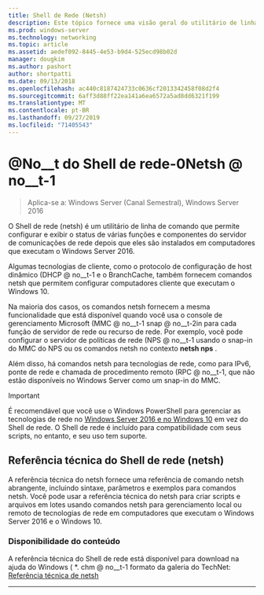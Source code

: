 ```yaml
---
title: Shell de Rede (Netsh)
description: Este tópico fornece uma visão geral do utilitário de linha de comando do Shell de rede (netsh) no Windows Server 2016.
ms.prod: windows-server
ms.technology: networking
ms.topic: article
ms.assetid: aedef092-8445-4e53-b9d4-525ecd98b02d
manager: dougkim
ms.author: pashort
author: shortpatti
ms.date: 09/13/2018
ms.openlocfilehash: ac440c8187424733c0636cf2013342458f08d2f4
ms.sourcegitcommit: 6aff3d88ff22ea141a6ea6572a5ad8dd6321f199
ms.translationtype: MT
ms.contentlocale: pt-BR
ms.lasthandoff: 09/27/2019
ms.locfileid: "71405543"
---
```

# <a name="network-shell-netsh"></a>@No__t do Shell de rede-0Netsh @ no__t-1

>Aplica-se a: Windows Server (Canal Semestral), Windows Server 2016

O Shell de rede (netsh) é um utilitário de linha de comando que permite configurar e exibir o status de várias funções e componentes do servidor de comunicações de rede depois que eles são instalados em computadores que executam o Windows Server 2016.

Algumas tecnologias de cliente, como o protocolo de configuração de host dinâmico \(DHCP @ no__t-1 e o BranchCache, também fornecem comandos netsh que permitem configurar computadores cliente que executam o Windows 10.

Na maioria dos casos, os comandos netsh fornecem a mesma funcionalidade que está disponível quando você usa o console de gerenciamento Microsoft \(MMC @ no__t-1 snap @ no__t-2in para cada função de servidor de rede ou recurso de rede. Por exemplo, você pode configurar o servidor de políticas de rede \(NPS @ no__t-1 usando o snap-in do MMC do NPS ou os comandos netsh no contexto **netsh nps** .

Além disso, há comandos netsh para tecnologias de rede, como para IPv6, ponte de rede e chamada de procedimento remoto \(RPC @ no__t-1, que não estão disponíveis no Windows Server como um snap-in do MMC.

>[!IMPORTANT]
>É recomendável que você use o Windows PowerShell para gerenciar as tecnologias de rede no [Windows Server 2016 e no Windows 10](https://technet.microsoft.com/library/mt156917.aspx) em vez do Shell de rede. O Shell de rede é incluído para compatibilidade com seus scripts, no entanto, e seu uso tem suporte.

## <a name="network-shell-netsh-technical-reference"></a>Referência técnica do Shell de rede (netsh)

A referência técnica do netsh fornece uma referência de comando netsh abrangente, incluindo sintaxe, parâmetros e exemplos para comandos netsh. Você pode usar a referência técnica do netsh para criar scripts e arquivos em lotes usando comandos netsh para gerenciamento local ou remoto de tecnologias de rede em computadores que executam o Windows Server 2016 e o Windows 10.  
  
### <a name="content-availability"></a>Disponibilidade do conteúdo  
  
A referência técnica do Shell de rede está disponível para download na ajuda do Windows \( *. chm @ no__t-1 formato da galeria do TechNet: [Referência técnica de netsh](https://gallery.technet.microsoft.com/Netsh-Technical-Reference-c46523dc)  
  
---
